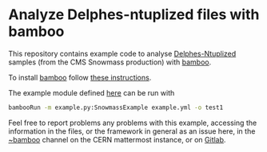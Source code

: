 # Analyze Delphes-ntuplized files with bamboo

This repository contains example code to analyse
[Delphes-Ntuplized](https://github.com/recotoolsbenchmarks/DelphesNtuplizer) samples
(from the CMS Snowmass production) with [bamboo](https://gitlab.cern.ch/cp3-cms/bamboo).

To install [bamboo](https://gitlab.cern.ch/cp3-cms/bamboo) follow [these instructions](https://bamboo-hep.readthedocs.io/en/latest/install.html).

The example module defined [here](example.py#L41-L58) can be run with
```bash
bambooRun -m example.py:SnowmassExample example.yml -o test1
```

Feel free to report problems any problems with this example,
accessing the information in the files, or the framework in general
as an issue here, in the [~bamboo](https://mattermost.web.cern.ch/cms-exp/channels/bamboo)
channel on the CERN mattermost instance, or on
[Gitlab](https://gitlab.cern.ch/cp3-cms/bamboo/-/issues).
